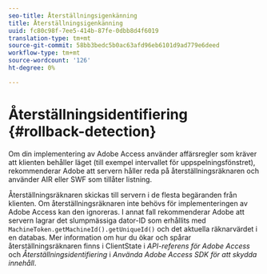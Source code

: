 ```yaml
---
seo-title: Återställningsigenkänning
title: Återställningsigenkänning
uuid: fc80c98f-7ee5-414b-87fe-0dbb8d4f6019
translation-type: tm+mt
source-git-commit: 58bb3bedc5b0ac63afd96eb6101d9ad779e6deed
workflow-type: tm+mt
source-wordcount: '126'
ht-degree: 0%

---
```



# Återställningsidentifiering {#rollback-detection}

Om din implementering av Adobe Access använder affärsregler som kräver att klienten behåller läget (till exempel intervallet för uppspelningsfönstret), rekommenderar Adobe att servern håller reda på återställningsräknaren och använder AIR eller SWF som tillåter listning.

Återställningsräknaren skickas till servern i de flesta begäranden från klienten. Om återställningsräknaren inte behövs för implementeringen av Adobe Access kan den ignoreras. I annat fall rekommenderar Adobe att servern lagrar det slumpmässiga dator-ID som erhållits med `MachineToken.getMachineId().getUniqueId()` och det aktuella räknarvärdet i en databas. Mer information om hur du ökar och spårar återställningsräknaren finns i ClientState i *API-referens för Adobe Access* och *Återställningsidentifiering* i *Använda Adobe Access SDK för att skydda innehåll*.
